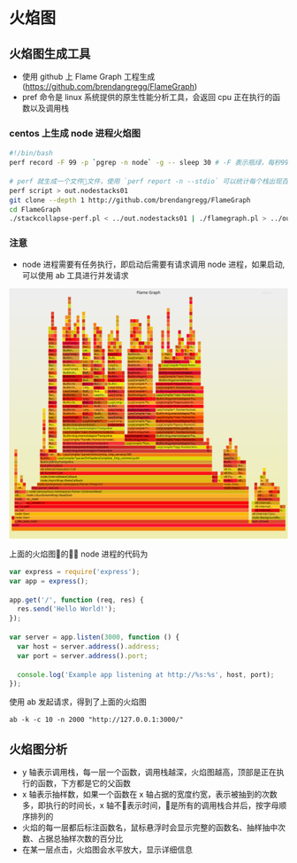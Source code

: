 # 火焰图

## 火焰图生成工具

 * 使用 github 上 Flame Graph 工程生成(https://github.com/brendangregg/FlameGraph)
 * pref 命令是 linux 系统提供的原生性能分析工具，会返回 cpu 正在执行的函数以及调用栈

### centos 上生成 node 进程火焰图

```sh
#!/bin/bash
perf record -F 99 -p `pgrep -n node` -g -- sleep 30 # -F 表示瓶绿，每秒99次，-p 表示进行号， -g 表示记录调用栈， sleep 表示持续 30 秒

# perf 就生成一个文件文件，使用 `perf report -n --stdio` 可以统计每个栈出现百分比，从高到低
perf script > out.nodestacks01
git clone --depth 1 http://github.com/brendangregg/FlameGraph
cd FlameGraph
./stackcollapse-perf.pl < ../out.nodestacks01 | ./flamegraph.pl > ../out.nodestacks01.svg
```

### 注意

 * node 进程需要有任务执行，即启动后需要有请求调用 node 进程，如果启动,可以使用 ab 工具进行并发请求

![火焰图](./out.nodestacks01.svg)

上面的火焰图的 node 进程的代码为

```js
var express = require('express');
var app = express();

app.get('/', function (req, res) {
  res.send('Hello World!');
});

var server = app.listen(3000, function () {
  var host = server.address().address;
  var port = server.address().port;

  console.log('Example app listening at http://%s:%s', host, port);
});
```
使用 ab 发起请求，得到了上面的火焰图
```
ab -k -c 10 -n 2000 "http://127.0.0.1:3000/"
```

## 火焰图分析

 * y 轴表示调用栈，每一层一个函数，调用栈越深，火焰图越高，顶部是正在执行的函数，下方都是它的父函数
 * x 轴表示抽样数，如果一个函数在 x 轴占据的宽度约宽，表示被抽到的次数多，即执行的时间长，x 轴不表示时间，是所有的调用栈合并后，按字母顺序排列的
 * 火焰的每一层都后标注函数名，鼠标悬浮时会显示完整的函数名、抽样抽中次数、占据总抽样次数的百分比
 * 在某一层点击，火焰图会水平放大，显示详细信息